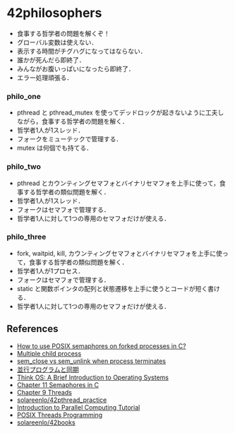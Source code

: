 # 42philosophers
- 食事する哲学者の問題を解くぞ！
- グローバル変数は使えない．
- 表示する時間がチグハグになってはならない．
- 誰かが死んだら即終了．
- みんながお腹いっぱいになったら即終了．
- エラー処理頑張る．

### philo_one
- pthread と pthread_mutex を使ってデッドロックが起きないように工夫しながら，食事する哲学者の問題を解く．
- 哲学者1人が1スレッド．
- フォークをミューテックで管理する．
- mutex は何個でも持てる．

### philo_two
- pthread とカウンティングセマフォとバイナリセマフォを上手に使って，食事する哲学者の類似問題を解く．
- 哲学者1人が1スレッド．
- フォークはセマフォで管理する．
- 哲学者1人に対して1つの専用のセマフォだけが使える．

### philo_three
- fork, waitpid, kill, カウンティングセマフォとバイナリセマフォを上手に使って，食事する哲学者の類似問題を解く．
- 哲学者1人が1プロセス．
- フォークはセマフォで管理する．
- static と関数ポインタの配列と状態遷移を上手に使うとコードが短く書ける．
- 哲学者1人に対して1つの専用のセマフォだけが使える．

## References
- [How to use POSIX semaphores on forked processes in C?](https://stackoverflow.com/questions/16400820/how-to-use-posix-semaphores-on-forked-processes-in-c)
- [Multiple child process](https://stackoverflow.com/questions/876605/multiple-child-process)
- [sem_close vs sem_unlink when process terminates](https://stackoverflow.com/questions/9537068/sem-close-vs-sem-unlink-when-process-terminates)
- [並行プログラムと同期](https://www.eidos.ic.i.u-tokyo.ac.jp/~tau/lecture/operating_systems/gen/slides/3-synchronization.pdf)
- [Think OS: A Brief Introduction to Operating Systems](https://greenteapress.com/thinkos/html/index.html)
- [Chapter 11  Semaphores in C](https://greenteapress.com/thinkos/html/thinkos013.html)
- [Chapter 9  Threads](https://greenteapress.com/thinkos/html/thinkos011.html)
- [solareenlo/42pthread_practice](https://github.com/solareenlo/42pthread_practice)
- [Introduction to Parallel Computing Tutorial](https://hpc.llnl.gov/training/tutorials/introduction-parallel-computing-tutorial)
- [POSIX Threads Programming](https://hpc-tutorials.llnl.gov/posix/)
- [solareenlo/42books](https://github.com/solareenlo/42books)
